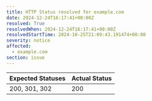 ```yaml
---
title: HTTP Status resolved for example.com
date: 2024-12-24T16:17:41+00:00Z
resolved: True
resolvedWhen: 2024-12-24T16:17:41+00:00Z
resolvedStartTime: 2024-10-25T21:09:43.191474+00:00
severity: notice
affected:
  - example.com
section: issue
---
```


| Expected Statuses | Actual Status  |
|-------------------|----------------|
| 200, 301, 302 | 200 |
